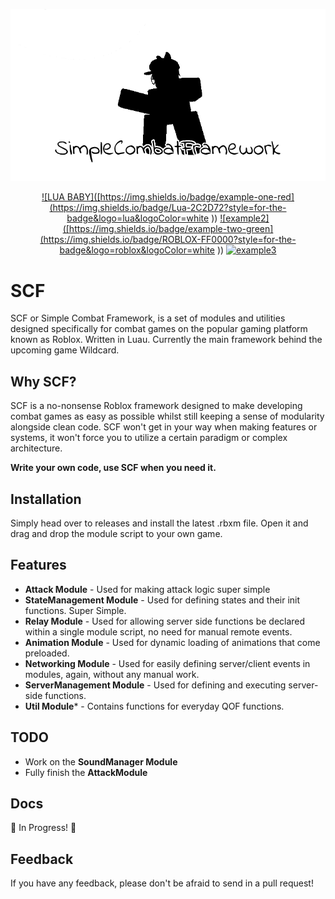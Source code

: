 <p align="center">
  <img src="https://github.com/jun-ro/SCF/blob/main/github/SCFNew.png?raw=true" alt="Banner for SCF."/>
</p>

<div align="center">

  <a href="">![LUA BABY]([https://img.shields.io/badge/example-one-red](https://img.shields.io/badge/Lua-2C2D72?style=for-the-badge&logo=lua&logoColor=white
))</a>
  <a href="">![example2]([https://img.shields.io/badge/example-two-green](https://img.shields.io/badge/ROBLOX-FF0000?style=for-the-badge&logo=roblox&logoColor=white
))</a>
  <a href="">![example3](https://img.shields.io/badge/example-three-blue)</a>

</div>

# SCF

SCF or Simple Combat Framework, is a set of modules and utilities designed specifically for combat games on the popular gaming platform known as Roblox. Written in Luau. Currently the main framework behind the upcoming game Wildcard.

## Why SCF?

SCF is a no-nonsense Roblox framework designed to make developing combat games as easy as possible whilst still keeping a sense of modularity alongside clean code. SCF won't get in your way when making features or systems, it won't force you to utilize a certain paradigm or complex architecture.

**Write your own code, use SCF when you need it.**
## Installation

Simply head over to releases and install the latest .rbxm file. Open it and drag and drop the module script to your own game.
    
## Features

- **Attack Module** - Used for making attack logic super simple
- **StateManagement Module** - Used for defining states and their init functions. Super Simple.
- **Relay Module** - Used for allowing server side functions be declared within a single module script, no need for manual remote events.
- **Animation Module** - Used for dynamic loading of animations that come preloaded.
- **Networking Module** - Used for easily defining server/client events in modules, again, without any manual work.
- **ServerManagement Module** - Used for defining and executing server-side functions.
- **Util Module*** - Contains functions for everyday QOF functions.



## TODO

- Work on the **SoundManager Module**
- Fully finish the **AttackModule**

## Docs

🚧 In Progress! 🚧
## Feedback

If you have any feedback, please don't be afraid to send in a pull request!


